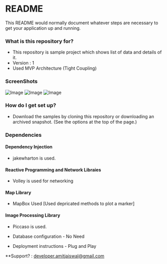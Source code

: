 # README #


This README would normally document whatever steps are necessary to get your application up and running.

### What is this repository for? ###

* This repository is sample project which shows list of data and details of it.
* Version : 1
* Used MVP Architecture (Tight Coupling)


### ScreenShots ###
![Image](https://i.imgur.com/cTkRWEi.png)
![Image](https://i.imgur.com/aEDT8Tv.png)
![Image](https://i.imgur.com/cqudVhE.png)


### How do I get set up? ###

* Download the samples by cloning this repository or downloading an archived snapshot. (See the options at the top of the page.)

### Dependencies ###
#### Dependency Injection ####
* jakewharton is used.

#### Reactive Programming and Network Libraies ####
* Volley is used for networking

#### Map Library ####
* MapBox Used [Used depricated methods to plot a marker]

#### Image Processing Library ####
* Piccaso is used.

* Database configuration - No Need
* Deployment instructions - Plug and Play


**Support? : <developer.amitjaiswal@gmail.com>



